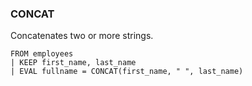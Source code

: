 <!--
This is generated by ESQL's AbstractFunctionTestCase. Do no edit it. See ../README.md for how to regenerate it.
-->

### CONCAT
Concatenates two or more strings.

```
FROM employees
| KEEP first_name, last_name
| EVAL fullname = CONCAT(first_name, " ", last_name)
```
